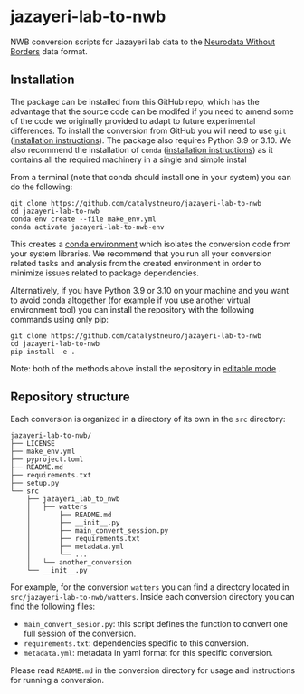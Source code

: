 # jazayeri-lab-to-nwb
NWB conversion scripts for Jazayeri lab data to the
[Neurodata Without Borders](https://nwb-overview.readthedocs.io/) data format.


## Installation
The package can be installed from this GitHub repo, which has the advantage that
the source code can be modifed if you need to amend some of the code we
originally provided to adapt to future experimental differences. To install the
conversion from GitHub you will need to use `git`
([installation instructions](https://github.com/git-guides/install-git)). The
package also requires Python 3.9 or 3.10. We also recommend the installation of
`conda`
([installation instructions](https://docs.conda.io/en/latest/miniconda.html)) as
it contains all the required machinery in a single and simple instal

From a terminal (note that conda should install one in your system) you can do
the following:

```
git clone https://github.com/catalystneuro/jazayeri-lab-to-nwb
cd jazayeri-lab-to-nwb
conda env create --file make_env.yml
conda activate jazayeri-lab-to-nwb-env
```

This creates a
[conda environment](https://docs.conda.io/projects/conda/en/latest/user-guide/concepts/environments.html)
which isolates the conversion code from your system libraries.  We recommend
that you run all your conversion related tasks and analysis from the created
environment in order to minimize issues related to package dependencies.

Alternatively, if you have Python 3.9 or 3.10 on your machine and you want to
avoid conda altogether (for example if you use another virtual environment tool)
you can install the repository with the following commands using only pip:

```
git clone https://github.com/catalystneuro/jazayeri-lab-to-nwb
cd jazayeri-lab-to-nwb
pip install -e .
```

Note:
both of the methods above install the repository in
[editable mode](https://pip.pypa.io/en/stable/cli/pip_install/#editable-installs)
.

## Repository structure
Each conversion is organized in a directory of its own in the `src` directory:

    jazayeri-lab-to-nwb/
    ├── LICENSE
    ├── make_env.yml
    ├── pyproject.toml
    ├── README.md
    ├── requirements.txt
    ├── setup.py
    └── src
        ├── jazayeri_lab_to_nwb
        │   ├── watters
        │       ├── README.md
        │       ├── __init__.py
        │       ├── main_convert_session.py
        │       ├── requirements.txt
        │       ├── metadata.yml
        │       └── ...
        │   └── another_conversion
        └── __init__.py

 For example, for the conversion `watters` you can find a directory located in
 `src/jazayeri-lab-to-nwb/watters`. Inside each conversion directory you can
 find the following files:

* `main_convert_sesion.py`: this script defines the function to convert one full
session of the conversion.
* `requirements.txt`: dependencies specific to this conversion.
* `metadata.yml`: metadata in yaml format for this specific conversion.

Please read `README.md` in the conversion directory for usage and instructions
for running a conversion.
